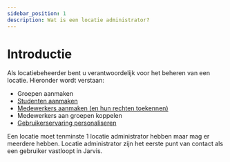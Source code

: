 ```yaml
---
sidebar_position: 1
description: Wat is een locatie administrator?
---
```


# Introductie

Als locatiebeheerder bent u verantwoordelijk voor het beheren van een locatie. Hieronder wordt verstaan:
- Groepen aanmaken
- [Studenten aanmaken](location-admin/user-management)
- [Medewerkers aanmaken (en hun rechten toekennen)](location-admin/user-management)
- Medewerkers aan groepen koppelen
- [Gebruikerservaring personaliseren](location-admin/feature-toggles)

Een locatie moet tenminste 1 locatie administrator hebben maar mag er meerdere hebben. Locatie administrator zijn
het eerste punt van contact als een gebruiker vastloopt in Jarvis. 


